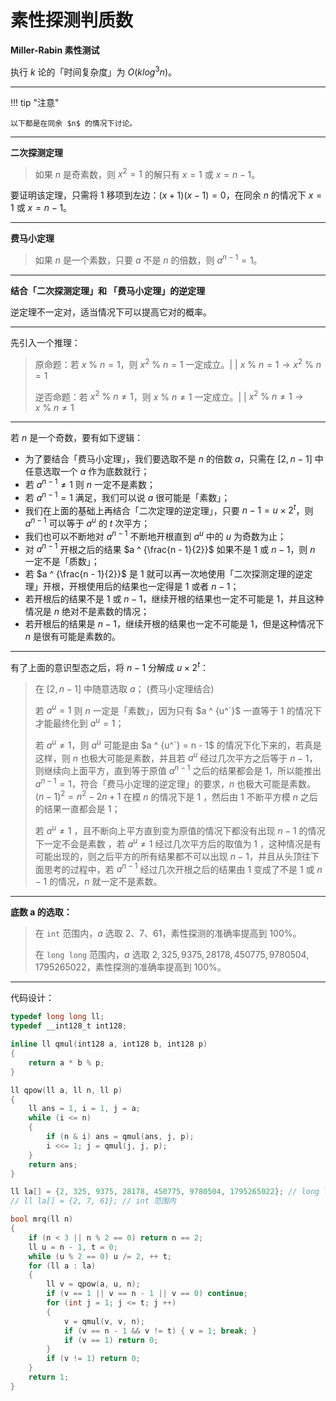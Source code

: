 # 素性探测判质数

**Miller-Rabin 素性测试**

执行 $k$ 论的「时间复杂度」为 $O(klog^3n)$。

---

!!! tip "注意"

    以下都是在同余 $n$ 的情况下讨论。

---

**二次探测定理**

> 如果 $n$ 是奇素数，则 $x^2 = 1$ 的解只有 $x = 1$ 或 $x = n - 1$。

要证明该定理，只需将 $1$ 移项到左边：$(x + 1)(x - 1) = 0$，在同余 $n$ 的情况下 $x = 1$ 或 $x = n - 1$。

---

**费马小定理**

> 如果 $n$ 是一个素数，只要 $a$ 不是 $n$ 的倍数，则 $a ^ {n - 1} = 1$。

---

**结合「二次探测定理」和 「费马小定理」的逆定理**

逆定理不一定对，适当情况下可以提高它对的概率。

---

先引入一个推理：
> 原命题：若 $x\ \%\ n = 1$，则 $x ^ 2\ \%\ n = 1$ 一定成立。| | $x\ \%\ n = 1 \rightarrow x ^ 2\ \%\ n = 1$
> 
> 逆否命题：若 $x ^ 2\ \%\ n \neq 1$，则 $x\ \%\ n \neq 1$ 一定成立。| | $x ^ 2\ \%\ n \neq 1 \rightarrow x\ \%\ n \neq 1$

---

若 $n$ 是一个奇数，要有如下逻辑：

- 为了要结合「费马小定理」，我们要选取不是 $n$ 的倍数 $a$，只需在 $[2, n - 1]$ 中任意选取一个 $a$ 作为底数就行；
- 若 $a ^ {n - 1} \neq 1$ 则 $n$ 一定不是素数；
- 若 $a ^ {n - 1} = 1$ 满足，我们可以说 $a$ 很可能是「素数」；
- 我们在上面的基础上再结合「二次定理的逆定理」，只要 $n - 1 = u \times 2 ^ t$，则 $a ^ {n - 1}$ 可以等于 $a ^ u$ 的 $t$ 次平方；
- 我们也可以不断地对 $a^{n - 1}$ 不断地开根直到 $a^u$ 中的 $u$ 为奇数为止；
- 对 $a ^ {n - 1}$ 开根之后的结果 $a ^ {\frac{n - 1}{2}}$ 如果不是 $1$ 或 $n - 1$，则 $n$ 一定不是「质数」；
- 若 $a ^ {\frac{n - 1}{2}}$ 是 $1$ 就可以再一次地使用「二次探测定理的逆定理」开根，开根使用后的结果也一定得是 $1$ 或者 $n - 1$；
- 若开根后的结果不是 $1$ 或 $n - 1$，继续开根的结果也一定不可能是 $1$，并且这种情况是 $n$ 绝对不是素数的情况；
- 若开根后的结果是 $n - 1$，继续开根的结果也一定不可能是 $1$，但是这种情况下 $n$ 是很有可能是素数的。

---

有了上面的意识型态之后，将 $n - 1$ 分解成 $u \times 2 ^ t$：
> 在 $[2, n - 1]$ 中随意选取 $a$； (费马小定理结合)
> 
> 若 $a ^ u = 1$ 则 $n$ 一定是「素数」，因为只有 $a ^ {u^`}$ 一直等于 $1$ 的情况下才能最终化到 $a ^ u = 1$；
> 
> 若 $a ^ u \neq 1$，则 $a ^ u$ 可能是由 $a ^ {u^`} = n - 1$ 的情况下化下来的，若真是这样，则 $n$ 也极大可能是素数，并且若 $a ^ u$ 经过几次平方之后等于 $n - 1$，则继续向上面平方，直到等于原值 $a ^ {n - 1}$ 之后的结果都会是 $1$，所以能推出 $a ^ {n - 1} = 1$，符合「费马小定理的逆定理」的要求，$n$ 也极大可能是素数。$(n - 1) ^ 2 = n ^ 2 - 2n + 1$ 在模 $n$ 的情况下是 $1$ ，然后由 $1$ 不断平方模 $n$ 之后的结果一直都会是 $1$；
> 
> 若 $a^u \neq 1$ ，且不断向上平方直到变为原值的情况下都没有出现 $n - 1$ 的情况下一定不会是素数 ，若 $a^u \neq 1$ 经过几次平方后的取值为 $1$ ，这种情况是有可能出现的，则之后平方的所有结果都不可以出现 $n - 1$，并且从头顶往下面思考的过程中，若 $a ^ {n - 1}$ 经过几次开根之后的结果由 $1$ 变成了不是 $1$ 或 $n - 1$ 的情况，$n$ 就一定不是素数。

---

**底数 a 的选取：**

> 在 `int` 范围内，$a$ 选取 $2、7、61$，素性探测的准确率提高到 100%。
> 
> 在 `long long` 范围内，$a$ 选取 $2, 325, 9375, 28178, 450775, 9780504, 1795265022$，素性探测的准确率提高到 100%。

---

代码设计：

```c++ linenums="1" title="miller-rabin 代码模板"
typedef long long ll;
typedef __int128_t int128;

inline ll qmul(int128 a, int128 b, int128 p)
{
    return a * b % p;
}

ll qpow(ll a, ll n, ll p)
{
    ll ans = 1, i = 1, j = a;
    while (i <= n)
    {
        if (n & i) ans = qmul(ans, j, p);
        i <<= 1; j = qmul(j, j, p);
    }
    return ans;
}

ll la[] = {2, 325, 9375, 28178, 450775, 9780504, 1795265022}; // long long 范围内
// ll la[] = {2, 7, 61}; // int 范围内

bool mrq(ll n)
{
    if (n < 3 || n % 2 == 0) return n == 2;
    ll u = n - 1, t = 0;
    while (u % 2 == 0) u /= 2, ++ t;
    for (ll a : la)
    {
        ll v = qpow(a, u, n);
        if (v == 1 || v == n - 1 || v == 0) continue;
        for (int j = 1; j <= t; j ++)
        {
            v = qmul(v, v, n);
            if (v == n - 1 && v != t) { v = 1; break; }
            if (v == 1) return 0;
        }
        if (v != 1) return 0;
    }
    return 1;
}
```